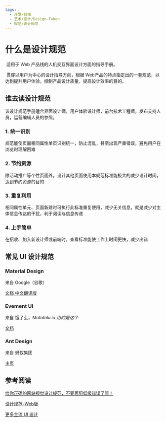 ```yaml
---
tags:
  - 开发/前端
  - 艺术/设计/Design-Token
  - 规范/设计规范
---
```


# 什么是设计规范

​		适用于 Web 产品线的人机交互界面设计方面的指导手册。

​		贯穿以用户为中心的设计指导方向，根据 Web产品的特点指定出的一套规范，以达到提升用户体验，控制产品设计质量，提高设计效率的目的。

## 谁去读设计规范

​		该设计规范手册适合界面设计师，用户体验设计师，前台技术工程师，发布支持人员，运营编辑人员的参照。

### 1. 统一识别

​		规范能使页面相同属性单页识别统一，防止混乱，甚至出现严重错误，避免用户在浏览时理解困难

### 2. 节约资源

​		除活动推广等个性页面外，设计其他页面使用本规范标准能极大的减少设计时间，达到节约资源的目的

### 3. 重复利用

​		相同属性单元、页面新建时可执行此标准重复使用，减少无关信息，就是减少对主体信息传达的干扰，利于阅读与信息传递

### 4. 上手简单

​		在招收、加入新设计师或前端时，查看标准能使工作上时间更快，减少出错

## 常见 UI 设计规范

### Material Design

来自 Google（谷歌）

[文档 中文翻译版](https://www.mdui.org/design/material-design/introduction.html)

### Evement UI

来自 饿了么，*Matataki.io 用的是这个*

[文档](https://element-plus.gitee.io/#/zh-CN/component/layout)

### Ant Design

来自 蚂蚁集团

[主页](https://ant.design/index-cn)

## 参考阅读

[给你正确的网站视觉设计规范，不要再犯低级错误了哦！](https://www.bilibili.com/read/cv98502)

[设计规范-Web版](https://www.zcool.com.cn/article/ZMTEyMjY4NA==.html)

[更多主流 UI 设计](https://www.uisdc.com/design-specification-website)
